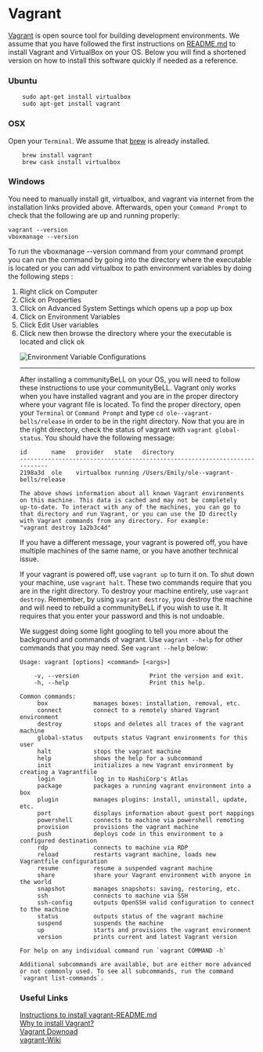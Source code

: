 # Vagrant

[Vagrant](https://www.vagrantup.com/) is open source tool for building development environments. We assume that you have followed the first instructions on [README.md](https://github.com/dogi/ole--vagrant-bells) to install Vagrant and VirtualBox on your OS. Below you will find a shortened version on how to install this software quickly if needed as a reference. 

### Ubuntu
```
    sudo apt-get install virtualbox
    sudo apt-get install vagrant
```
### OSX
Open your `Terminal`. We assume that [brew](http://brew.sh/) is already installed.
```
    brew install vagrant
    brew cask install virtualbox
```
### Windows
You need to manually install git, virtualbox, and vagrant via internet from the installation links provided above. Afterwards, open your `Command Prompt` to check that the following are up and running properly:
```
vagrant --version
vboxmanage --version 
```
To run the vboxmanage --version command from your command prompt you can run the command by going into the directory where the executable is located or you can add virtualbox to path environment variables by doing the following steps :

<ol>
<li>Right click on Computer  
<li>Click on Properties  
<li>Click on Advanced System Settings which opens up a pop up box  
<li>Click on Environment Variables  
<li>Click Edit User variables  
<li>Click new then browse the directory where your the executable is located and click ok  
</o>  

![Environment Variable Configurations](uploads/images/Environment-Variables.PNG)

---------------------------------------------------------------------------

After installing a communityBeLL on your OS, you will need to follow these instructions to use your communityBeLL. Vagrant only works when you have installed vagrant and you are in the proper directory where your vagrant file is located. To find the proper directory, open your `Terminal` or `Command Prompt` and type `cd ole--vagrant-bells/release` in order to be in the right directory. 
Now that you are in the right directory, check the status of vagrant with `vagrant global-status`. You should have the following message:

```
id       name   provider   state   directory
---------------------------------------------------------------------------
2198a3d  ole    virtualbox running /Users/Emily/ole--vagrant-bells/release

The above shows information about all known Vagrant environments
on this machine. This data is cached and may not be completely
up-to-date. To interact with any of the machines, you can go to
that directory and run Vagrant, or you can use the ID directly
with Vagrant commands from any directory. For example:
"vagrant destroy 1a2b3c4d"
```
If you have a different message, your vagrant is powered off, you have multiple machines of the same name, or you have another technical issue.

If your vagrant is powered off, use `vagrant up` to turn it on. To shut down your machine, use `vagrant halt`. These two commands require that you are in the right directory. To destroy your machine entirely, use `vagrant destroy`. Remember, by using `vagrant destroy`, you destroy the machine and will need to rebuild a communityBeLL if you wish to use it. It requires that you enter your password and this is not undoable. 

We suggest doing some light googling to tell you more about the background and commands of vagrant. Use `vagrant --help` for other commands that you may need. See `vagrant --help` below:

```
Usage: vagrant [options] <command> [<args>]

    -v, --version                    Print the version and exit.
    -h, --help                       Print this help.

Common commands:
     box             manages boxes: installation, removal, etc.
     connect         connect to a remotely shared Vagrant environment
     destroy         stops and deletes all traces of the vagrant machine
     global-status   outputs status Vagrant environments for this user
     halt            stops the vagrant machine
     help            shows the help for a subcommand
     init            initializes a new Vagrant environment by creating a Vagrantfile
     login           log in to HashiCorp's Atlas
     package         packages a running vagrant environment into a box
     plugin          manages plugins: install, uninstall, update, etc.
     port            displays information about guest port mappings
     powershell      connects to machine via powershell remoting
     provision       provisions the vagrant machine
     push            deploys code in this environment to a configured destination
     rdp             connects to machine via RDP
     reload          restarts vagrant machine, loads new Vagrantfile configuration
     resume          resume a suspended vagrant machine
     share           share your Vagrant environment with anyone in the world
     snapshot        manages snapshots: saving, restoring, etc.
     ssh             connects to machine via SSH
     ssh-config      outputs OpenSSH valid configuration to connect to the machine
     status          outputs status of the vagrant machine
     suspend         suspends the machine
     up              starts and provisions the vagrant environment
     version         prints current and latest Vagrant version

For help on any individual command run `vagrant COMMAND -h`

Additional subcommands are available, but are either more advanced
or not commonly used. To see all subcommands, run the command
`vagrant list-commands`.
```
### Useful  Links

[Instructions to install vagrant-README.md](https://github.com/dogi/ole--vagrant-bells)  
[Why to install Vagrant?](https://www.vagrantup.com/docs/why-vagrant/)  
[Vagrant Downoad](https://www.vagrantup.com/downloads.html)  
[vagrant-Wiki](https://en.wikipedia.org/wiki/Vagrant_(software))
